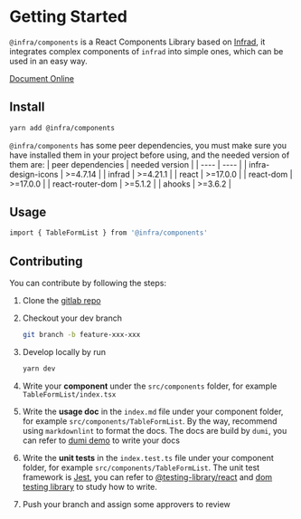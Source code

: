 # Getting Started

`@infra/components` is a React Components Library based on [Infrad](https://bolifestudio.com/index-cn), it integrates complex components of `infrad` into simple ones, which can be used in an easy way.

[Document Online](https://shopee.git-pages.garena.com/sz-devops/fe/kubernetes/components)

## Install

```bash
yarn add @infra/components
```

`@infra/components` has some peer dependencies, you must make sure you have installed them in your project before using, and the needed version of them are:
|  peer dependencies   | needed version  |
|  ----  | ----  |
| infra-design-icons  | >=4.7.14 |
| infrad  | >=4.21.1 |
| react  | >=17.0.0 |
| react-dom  | >=17.0.0 |
| react-router-dom | >=5.1.2 |
| ahooks | >=3.6.2 |

## Usage

```bash
import { TableFormList } from '@infra/components'
```

## Contributing

You can contribute by following the steps:

1. Clone the [gitlab repo](https://git.garena.com/shopee/sz-devops/fe/kubernetes/components)
2. Checkout your dev branch

   ```bash
   git branch -b feature-xxx-xxx
   ```

3. Develop locally by run

   ```bash
   yarn dev
   ```

4. Write your **component** under the `src/components` folder, for example `TableFormList/index.tsx`
5. Write the **usage doc** in the `index.md` file under your component folder, for example `src/components/TableFormList`. By the way, recommend using `markdownlint` to format the docs. The docs are build by `dumi`, you can refer to [dumi demo](https://d.umijs.org/zh-CN/guide/basic#%E5%86%99%E7%BB%84%E4%BB%B6-demo) to write your docs
6. Write the **unit tests** in the `index.test.ts` file under your component folder, for example `src/components/TableFormList`. The unit test framework is [Jest](https://jestjs.io/), you can refer to [@testing-library/react](https://testing-library.com/docs/react-testing-library/example-intro) and [dom testing library](https://testing-library.com/docs/dom-testing-library/example-intro) to study how to write.
7. Push your branch and assign some approvers to review
